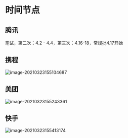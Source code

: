 # 时间节点

## 腾讯

笔试，第二次：4.2 - 4.4，第三次：4.16-18，常规批4.17开始

## 携程

![image-20210323155104687](C:\Users\sure\AppData\Roaming\Typora\typora-user-images\image-20210323155104687.png)

## 美团

![image-20210323155243361](C:\Users\sure\AppData\Roaming\Typora\typora-user-images\image-20210323155243361.png)

## 快手

![image-20210323155413174](C:\Users\sure\AppData\Roaming\Typora\typora-user-images\image-20210323155413174.png)